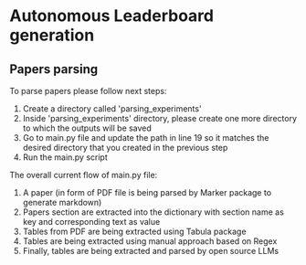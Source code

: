 # Autonomous Leaderboard generation 


## Papers parsing
To parse papers please follow next steps: 
1. Create a directory called 'parsing_experiments'
2. Inside 'parsing_experiments' directory, please create one more directory to which the outputs will be saved 
3. Go to main.py file and update the path in line 19 so it matches the desired directory that you created in the previous step
4. Run the main.py script 

The overall current flow of main.py file: 
1. A paper (in form of PDF file is being parsed by Marker package to generate markdown)
2. Papers section are extracted into the dictionary with section name as key and corresponding text as value
3. Tables from PDF are being extracted using Tabula package
4. Tables are being extracted using manual approach based on Regex
5. Finally, tables are being extracted and parsed by open source LLMs